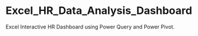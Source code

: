 # Excel_HR_Data_Analysis_Dashboard
Excel Interactive HR Dashboard using Power Query and Power Pivot.
